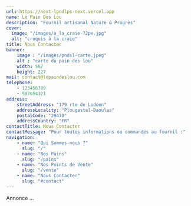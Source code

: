 ```yaml
---
url: https://next-lpndlps-next.vercel.app
name: Le Pain Des Lou
description: "Fournil artisanal Nature & Progrès"
cover: 
  image: "/images/a_la_craie-72px.jpg"
  alt: "croquis à la craie"
title: Nous Contacter
banner: 
    image : "/images/pndsl-carte.jpeg"
    alt : "carte du pain des lou"
    width: 567
    height: 227
mail: contact@lepaindeslou.com
telephone: 
    - 123456789
    - 987654321
address: 
    streetAddress: "179 rte de Lodoen"
    addressLocality: "Plougastel-Daoulas"
    postalCode: "29470"
    addressCountry: "FR"
contactTitle: Nous Contacter
contactMessage: "Pour toutes informations ou commandes au fournil :"
navigation:
    - name: "Qui Sommes-nous ?"
      slug: "/"
    - name: "Nos Pains"
      slug: "/pains"
    - name: "Nos Points de Vente"
      slug: "/vente"
    - name: "Nous Contacter"
      slug: "#contact"
---
```


Annonce ...